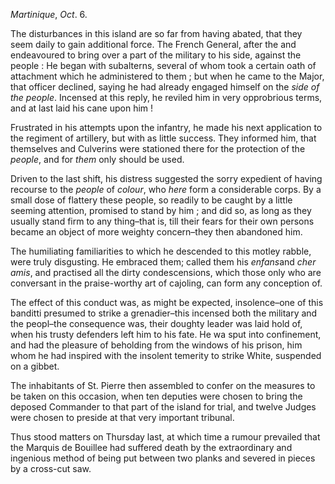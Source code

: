 *Martinique*, *Oct*.
                        6.The disturbances in this island are so far from having abated, that they
                    seem daily to gain additional force. The French General, after
                    the and endeavoured to bring over a part of the military to
                    his side, against the people : He began with subalterns, several of whom
                    took a certain oath of attachment which he administered to
                    them ; but when he came to the Major, that officer
                    declined, saying he had already engaged himself on the *side of the people*. Incensed at this reply, he reviled him in
                    very opprobrious terms, and at last laid his cane upon him !Frustrated in his attempts upon the infantry, he made his next application
                    to the regiment of artillery, but with as little success. They informed him, that themselves and Culverins were stationed there for the protection of the *people*, and
                    for *them* only should be used.Driven to the last shift, his distress suggested the sorry expedient of
                    having recourse to the *people* of *colour*, who *here* form a
                    considerable corps. By a small dose of flattery these people, so readily to be caught by a little seeming attention, promised
                    to stand by him ; and did so, as long as they usually stand firm to any
                    thing–that is, till their fears for their own persons became an
                        object of more weighty concern–they then abandoned him.The humiliating familiarities to which he descended to this
                    motley rabble, were truly disgusting. He embraced them; called
                    them his *enfans*and *cher amis*, and practised all the dirty condescensions, which those only who are conversant in the
                    praise-worthy art of cajoling, can form any conception of.The effect of this conduct was, as might be expected,
                    insolence–one of this banditti presumed to strike a
                    grenadier–this incensed both the military and the
                    peopl–the consequence was, their doughty leader was laid hold of,
                    when his trusty defenders left him to his fate. He wa sput into
                    confinement, and had the pleasure of beholding from the windows of his
                    prison, him whom he had inspired with the insolent temerity to strike
                    White, suspended on a gibbet.The inhabitants of St. Pierre then assembled to confer on the measures to be
                    taken on this occasion, when ten deputies were chosen to bring
                    the deposed Commander to that part of the island for trial, and twelve
                    Judges were chosen to preside at that very important
                    tribunal.Thus stood matters on Thursday last, at which time a rumour prevailed that
                    the Marquis de Bouillee had suffered death by the extraordinary and
                    ingenious method of being put between two planks and severed in pieces by a
                    cross-cut saw.